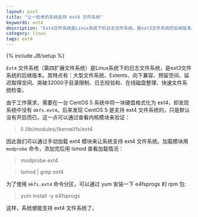 ```yaml
---
layout: post
title: "让一些老的系统支持 ext4 文件系统"
keywords: ext4
description: "Ext4文件系统是Linux系统下的日志文件系统，是ext3文件系统的后继版本。"
category: linux
tags: ext4
---
```

{% include JB/setup %}

`Ext4` 文件系统（第四扩展文件系统）是Linux系统下的日志文件系统，是ext3文件系统的后继版本。其特点有：大型文件系统、Extents、向下兼容、预留空间、延迟取得空间、突破32000子目录限制、日志校验和、在线磁盘整理、快速文件系统检查。

由于工作需求，需要在一台 CentOS 5 系统中将一块硬盘格式化为 ext4，却发现系统中没有 `mkfs.ext4`。后来发现 CentOS 5 是支持 ext4 文件系统的，只是默认没有开启而已，这一点可以通过查看内核模块来验证：

> ll /lib/modules/<kernel version>/kernel/fs/ext4

因此我们可以通过手动加载 ext4 模块来让系统支持 ext4 文件系统。加载模块用 `modprobe` 命令，添加完后用 lsmod 查看加载情况：

> modprobe ext4

> lsmod | grep ext4

为了使用 `mkfs.ext4` 命令分区，可以通过 yum 安装一下 e4fsprogs 的 rpm 包:

> yum install -y e4fsprogs

这样，系统便能支持 ext4 文件系统了。
